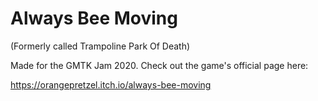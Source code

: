 # Always Bee Moving
(Formerly called Trampoline Park Of Death)

Made for the GMTK Jam 2020. Check out the game's official page here:

https://orangepretzel.itch.io/always-bee-moving
